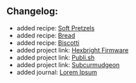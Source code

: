 ## Changelog:
- added recipe: [Soft Pretzels](/recipes/soft-pretzels.html)
- added recipe: [Bread](/recipes/bread.html)
- added recipe: [Biscotti](/recipes/biscotti.html)
- added project link: [Hexbright Firmware](https://www.github.com/subcurmudgeon/hexbright-firmware)
- added project link: [Publi.sh](https://www.github.com/subcurmudgeon/publi.sh)
- added project link: [Subcurmudgeon](https://www.github.com/subcurmudgeon/subcurmudgeon.github.io)
- added journal: [Lorem Ipsum](/journal/20210301-lorem-ipsum.html)
